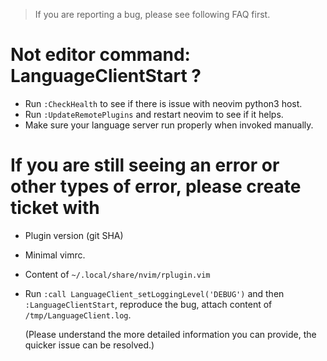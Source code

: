 > If you are reporting a bug, please see following FAQ first.

# Not editor command: LanguageClientStart ?
- Run `:CheckHealth` to see if there is issue with neovim python3 host.
- Run `:UpdateRemotePlugins` and restart neovim to see if it helps.
- Make sure your language server run properly when invoked manually.

# If you are still seeing an error or other types of error, please create ticket with
- Plugin version (git SHA)
- Minimal vimrc.
- Content of `~/.local/share/nvim/rplugin.vim`
- Run `:call LanguageClient_setLoggingLevel('DEBUG')` and then
  `:LanguageClientStart`, reproduce the bug, attach content of
  `/tmp/LanguageClient.log`.

  (Please understand the more detailed information you can provide, the
  quicker issue can be resolved.)
